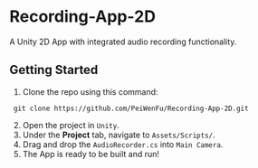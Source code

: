 # Recording-App-2D
A Unity 2D App with integrated audio recording functionality. 

## Getting Started
1. Clone the repo using this command: 
```
 git clone https://github.com/PeiWenFu/Recording-App-2D.git
```
2. Open the project in `Unity`.
3. Under the **Project** tab, navigate to `Assets/Scripts/`.
4. Drag and drop the `AudioRecorder.cs` into `Main Camera`.
5. The App is ready to be built and run! 
